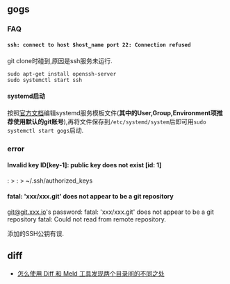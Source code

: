 ## gogs

### FAQ

#### `ssh: connect to host $host_name port 22: Connection refused`

git clone时碰到,原因是ssh服务未运行.

    sudo apt-get install openssh-server
    sudo systemctl start ssh

#### systemd启动

按照[官方文档](http://gogs.io/docs/intro/faqs.html)编辑systemd服务模板文件(**其中的User,Group,Environment项推荐使用默认的git账号**),再将文件保存到`/etc/systemd/system`后即可用`sudo systemctl start gogs`启动.

### error

#### Invalid key ID[key-1]: public key does not exist [id: 1]
: > : > ~/.ssh/authorized_keys

#### fatal: 'xxx/xxx.git' does not appear to be a git repository
git@git.xxx.io's password: 
fatal: 'xxx/xxx.git' does not appear to be a git repository
fatal: Could not read from remote repository.

添加的SSH公钥有误.

## diff

- [怎么使用 Diff 和 Meld 工具发现两个目录间的不同之处](https://linux.cn/article-8573-1.html)
